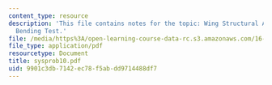 ```yaml
---
content_type: resource
description: 'This file contains notes for the topic: Wing Structural Analysis and
  Bending Test.'
file: /media/https%3A/open-learning-course-data-rc.s3.amazonaws.com/16-01-unified-engineering-i-ii-iii-iv-fall-2005-spring-2006/9901c3db7142ec78f5abdd9714488df7_sysprob10.pdf
file_type: application/pdf
resourcetype: Document
title: sysprob10.pdf
uid: 9901c3db-7142-ec78-f5ab-dd9714488df7
---
```

